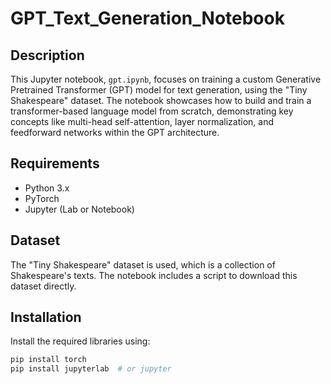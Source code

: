 # GPT_Text_Generation_Notebook

## Description
This Jupyter notebook, `gpt.ipynb`, focuses on training a custom Generative Pretrained Transformer (GPT) model for text generation, using the "Tiny Shakespeare" dataset. The notebook showcases how to build and train a transformer-based language model from scratch, demonstrating key concepts like multi-head self-attention, layer normalization, and feedforward networks within the GPT architecture.

## Requirements
- Python 3.x
- PyTorch
- Jupyter (Lab or Notebook)

## Dataset
The "Tiny Shakespeare" dataset is used, which is a collection of Shakespeare's texts. The notebook includes a script to download this dataset directly.

## Installation
Install the required libraries using:
```bash
pip install torch
pip install jupyterlab  # or jupyter
